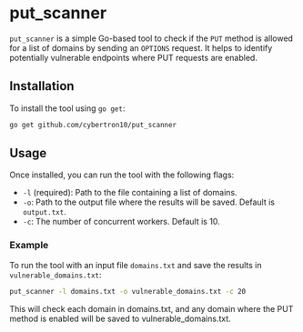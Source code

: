 # put_scanner

`put_scanner` is a simple Go-based tool to check if the `PUT` method is allowed for a list of domains by sending an `OPTIONS` request. It helps to identify potentially vulnerable endpoints where PUT requests are enabled.

## Installation

To install the tool using `go get`:

```bash
go get github.com/cybertron10/put_scanner
```
## Usage

Once installed, you can run the tool with the following flags:

- `-l` (required): Path to the file containing a list of domains.
- `-o`: Path to the output file where the results will be saved. Default is `output.txt`.
- `-c`: The number of concurrent workers. Default is 10.

### Example

To run the tool with an input file `domains.txt` and save the results in `vulnerable_domains.txt`:

```bash
put_scanner -l domains.txt -o vulnerable_domains.txt -c 20
```
This will check each domain in domains.txt, and any domain where the PUT method is enabled will be saved to vulnerable_domains.txt.


